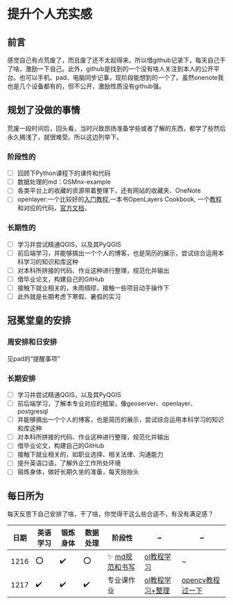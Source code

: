 # 提升个人充实感
## 前言
  感觉自己有点荒废了，而且废了还不太起得来。所以借github记录下，每天自己干了啥，激励一下自己。此外，github是找到的一个没有啥人关注到本人的公开平台。也可以手机、pad、电脑同步记事，现阶段能想到的一个了。虽然onenote我也是几个设备都有的，但不公开，激励性质没有github强。
## 规划了没做的事情
  荒废一段时间后，回头看，当时兴致昂扬准备学些或者了解的东西，都学了些然后永久搁浅了，就很难受。所以这边列举下。
### 阶段性的
 - [ ] 回顾下Python课程下的课件和代码  
 - [ ] 数据处理的md：OSMnx-example  
 - [ ] 各类平台上的收藏的资源带着整理下，还有网站的收藏夹、OneNote  
 - [ ] openlayer:一个比较好的[入门教程](http://linwei.xyz/ol3-primer/index.html),一本书OpenLayers Cookbook, 一个[教程](https://chenjiamian.github.io/OpenLayers-3.x-Cookbook-Doc/#)和对应的代码，[官方文档](https://openlayers.org/en/latest/apidoc/module-ol_source_Vector.VectorSourceEvent.html)，
### 长期性的
 - [ ] 学习并尝试精通QGIS，以及其PyQGIS
 - [ ] 前后端学习，并能够搞出一个个人的博客，也是简历的展示，尝试综合运用本科学习的知识和库这种
 - [ ] 对本科所拼接的代码、作业这种进行整理，规范化并输出
 - [ ] 借毕业论文，构建自己的GitHub
 - [ ] 接触下就业相关的，未雨绸缪，接触一些项目动手操作下
 - [ ] 此外就是长期考虑下寒假、暑假的实习

## 冠冕堂皇的安排
### 周安排和日安排
见pad的“提醒事项”
### 长期安排
 - [ ] 学习并尝试精通QGIS，以及其PyQGIS
 - [ ] 前后端学习，了解本专业对应的框架，像geoserver、openlayer、postgresql
 - [ ] 并能够搞出一个个人的博客，也是简历的展示，尝试综合运用本科学习的知识和库这种
 - [ ] 对本科所拼接的代码、作业这种进行整理，规范化并输出
 - [ ] 借毕业论文，构建自己的GitHub
 - [ ] 接触下就业相关的，如职业选择、相关法律、沟通能力
 - [ ] 提升英语口语，了解外企工作所处环境
 - [ ] 锻炼身体，做好长期久坐的准备，每天抬抬头
## 每日所为
  每天反思下自己安排了啥，干了啥，你觉得干这么些合适不，有没有满足感？

<div align="center">

| 日期  | 英语学习|锻炼身体|数据处理|阶段性|~| ~ |
| ----- | -------|-------|-------|------|-| - |
|  1216  | :o: | :heavy_check_mark: | :o: | ✨ [md规范和书写](1216_md学习.md)  | [ol教程学习](http://linwei.xyz/ol3-primer/index.html) | ~ |
| 1217 | ✔️ | ✔️| ✔️ | 专业课作业 | [ol教程学习+整理](知乎的那个) | [opencv教程过一下](1217_opencv.md)  |
</div>
